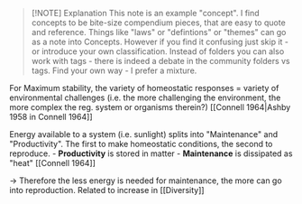 
> [!NOTE] Explanation
> This note is an example "concept". I find concepts to be bite-size compendium pieces, that are easy to quote and reference. Things like "laws" or "defintions" or "themes" can go as a note into Concepts. However if you find it confusing just skip it - or introduce your own classification. 
> Instead of folders you can also work with tags - there is indeed a debate in the community folders vs tags. Find your own way - I prefer a mixture. 

For Maximum stability, the variety of homeostatic responses = variety of environmental challenges (i.e. the more challenging the environment, the more complex the reg. system or organisms therein?)
[[Connell 1964|Ashby 1958 in Connell 1964]]


Energy available to a system (i.e. sunlight) splits into "Maintenance" and "Productivity". The first to make homeostatic conditions, the second to reproduce. 
	- **Productivity** is stored in matter
	- **Maintenance** is dissipated as "heat"
[[Connell 1964]]

→ Therefore the less energy is needed for maintenance, the more can go into reproduction. Related to increase in [[Diversity]]

